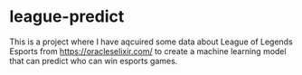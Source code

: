 # league-predict

This is a project where I have aqcuired some data about League of Legends Esports from https://oracleselixir.com/ to create a machine learning model that can predict who can win esports games.
